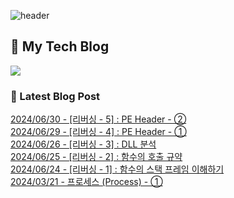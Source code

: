 
![header](https://capsule-render.vercel.app/api?type=waving&color=808080&height=300&section=header&text=Jeong%20Je&fontSize=90&fontColor=ffffff&animation=fadeIn&fontAlignY=38&descAlignY=51&descAlign=62)

## 📝 My Tech Blog
<a href="https://jeongje.vercel.app/" target='_blank'><img src="https://img.shields.io/badge/내 블로그-000000?style=flat&logo=nextdotjs&logoColor=white"></a>

### 📒 Latest Blog Post
<a href=https://jeongje.vercel.app/posts/blog/post-08 target='_blank'>2024/06/30 - [리버싱 - 5] : PE Header - ②</a><br/>
<a href=https://jeongje.vercel.app/posts/blog/post-07 target='_blank'>2024/06/29 - [리버싱 - 4] : PE Header - ①</a><br/>
<a href=https://jeongje.vercel.app/posts/blog/post-06 target='_blank'>2024/06/26 - [리버싱 - 3] : DLL 분석</a><br/>
<a href=https://jeongje.vercel.app/posts/blog/post-05 target='_blank'>2024/06/25 - [리버싱 - 2] : 함수의 호출 규약</a><br/>
<a href=https://jeongje.vercel.app/posts/blog/post-04 target='_blank'>2024/06/24 - [리버싱 - 1] : 함수의 스택 프레임 이해하기</a><br/>
<a href=https://jeongje.vercel.app/posts/blog/post-02 target='_blank'>2024/03/21 - 프로세스 (Process) - ①</a><br/>
